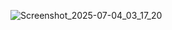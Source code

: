 ![Screenshot_2025-07-04_03_17_20](https://github.com/user-attachments/assets/1614820d-8825-48e3-8943-3c460ddb683b)
